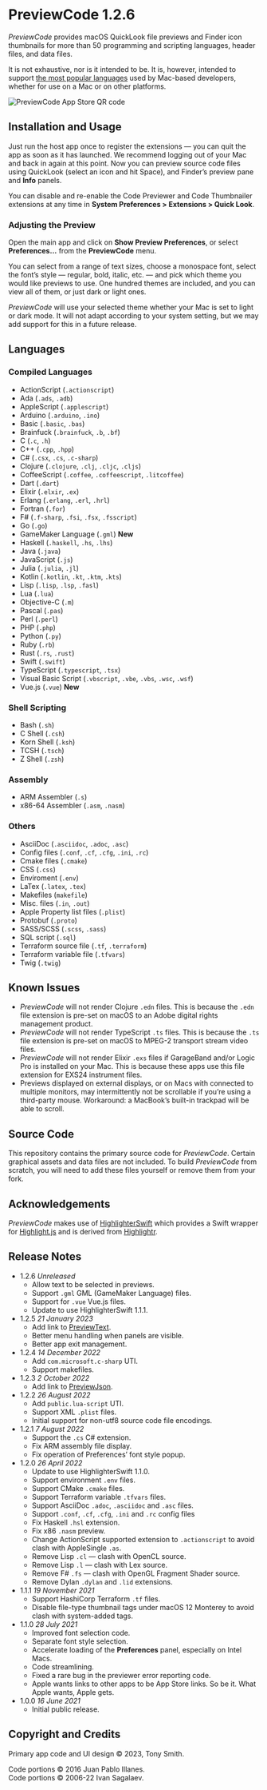 # PreviewCode 1.2.6

*PreviewCode* provides macOS QuickLook file previews and Finder icon thumbnails for more than 50 programming and scripting languages, header files, and data files.

It is not exhaustive, nor is it intended to be. It is, however, intended to support [the most popular languages](#languages) used by Mac-based developers, whether for use on a Mac or on other platforms.

![PreviewCode App Store QR code](qr-code.jpg)

## Installation and Usage ##

Just run the host app once to register the extensions &mdash; you can quit the app as soon as it has launched. We recommend logging out of your Mac and back in again at this point. Now you can preview source code files using QuickLook (select an icon and hit Space), and Finder’s preview pane and **Info** panels.

You can disable and re-enable the Code Previewer and Code Thumbnailer extensions at any time in **System Preferences > Extensions > Quick Look**.

### Adjusting the Preview

Open the main app and click on **Show Preview Preferences**, or select **Preferences...** from the **PreviewCode** menu.

You can select from a range of text sizes, choose a monospace font, select the font’s style — regular, bold, italic, etc. — and pick which theme you would like previews to use. One hundred themes are included, and you can view all of them, or just dark or light ones.

*PreviewCode* will use your selected theme whether your Mac is set to light or dark mode. It will not adapt according to your system setting, but we may add support for this in a future release.

## Languages

### Compiled Languages

- ActionScript (`.actionscript`)
- Ada (`.ads`, `.adb`)
- AppleScript (`.applescript`)
- Arduino (`.arduino`, `.ino`)
- Basic (`.basic`, `.bas`)
- Brainfuck (`.brainfuck`, `.b`, `.bf`)
- C (`.c`, `.h`)
- C++ (`.cpp`, `.hpp`)
- C# (`.csx`, `.cs`, `.c-sharp`)
- Clojure (`.clojure`, `.clj`, `.cljc`, `.cljs`)
- CoffeeScript (`.coffee`, `.coffeescript`, `.litcoffee`)
- Dart (`.dart`)
- Elixir (`.elxir`, `.ex`)
- Erlang (`.erlang`, `.erl`, `.hrl`)
- Fortran (`.for`)
- F# (`.f-sharp`, `.fsi`, `.fsx`, `.fsscript`)
- Go (`.go`)
- GameMaker Language (`.gml`) **New**
- Haskell (`.haskell`, `.hs`, `.lhs`)
- Java (`.java`)
- JavaScript (`.js`)
- Julia (`.julia`, `.jl`)
- Kotlin (`.kotlin`, `.kt`, `.ktm`, `.kts`)
- Lisp (`.lisp`, `.lsp`, `.fasl`)
- Lua (`.lua`)
- Objective-C (`.m`)
- Pascal (`.pas`)
- Perl (`.perl`)
- PHP (`.php`)
- Python (`.py`)
- Ruby (`.rb`)
- Rust (`.rs`, `.rust`)
- Swift (`.swift`)
- TypeScript (`.typescript`, `.tsx`)
- Visual Basic Script (`.vbscript`, `.vbe`, `.vbs`, `.wsc`, `.wsf`)
- Vue.js (`.vue`) **New**

### Shell Scripting

- Bash (`.sh`)
- C Shell (`.csh`)
- Korn Shell (`.ksh`)
- TCSH (`.tsch`)
- Z Shell (`.zsh`)

### Assembly

- ARM Assembler (`.s`)
- x86-64 Assembler (`.asm`, `.nasm`)

### Others

- AsciiDoc (`.asciidoc`, `.adoc`, `.asc`)
- Config files (`.conf`, `.cf`, `.cfg`, `.ini`, `.rc`)
- Cmake files (`.cmake`)
- CSS (`.css`)
- Enviroment (`.env`)
- LaTex (`.latex`, `.tex`)
- Makefiles (`makefile`)
- Misc. files (`.in`, `.out`)
- Apple Property list files (`.plist`)
- Protobuf (`.proto`)
- SASS/SCSS (`.scss`, `.sass`)
- SQL script (`.sql`)
- Terraform source file (`.tf`, `.terraform`)
- Terraform variable file (`.tfvars`)
- Twig (`.twig`)

## Known Issues ##

- *PreviewCode* will not render Clojure `.edn` files. This is because the `.edn` file extension is pre-set on macOS to an Adobe digital rights management product.
- *PreviewCode* will not render TypeScript `.ts` files. This is because the `.ts` file extension is pre-set on macOS to MPEG-2 transport stream video files.
- *PreviewCode* will not render Elixir `.exs` files if GarageBand and/or Logic Pro is installed on your Mac. This is because these apps use this file extension for EXS24 instrument files.
- Previews displayed on external displays, or on Macs with connected to multiple monitors, may intermittently not be scrollable if you’re using a third-party mouse. Workaround: a MacBook’s built-in trackpad will be able to scroll.

## Source Code ##

This repository contains the primary source code for *PreviewCode*. Certain graphical assets and data files are not included. To build *PreviewCode* from scratch, you will need to add these files yourself or remove them from your fork.

## Acknowledgements

*PreviewCode* makes use of [HighlighterSwift](https://github.com/smittytone/HighlighterSwift) which provides a Swift wrapper for [Highlight.js](https://github.com/highlightjs/highlight.js) and is derived from [Highlightr](https://github.com/raspu/Highlightr).

## Release Notes ##

- 1.2.6 *Unreleased*
    - Allow text to be selected in previews.
    - Support `.gml` GML (GameMaker Language) files.
    - Support for `.vue` Vue.js files.
    - Update to use HighlighterSwift 1.1.1.
- 1.2.5 *21 January 2023*
    - Add link to [PreviewText](https://smittytone.net/previewtext/index.html).
    - Better menu handling when panels are visible.
    - Better app exit management.
- 1.2.4 *14 December 2022*
    - Add `com.microsoft.c-sharp` UTI.
    - Support makefiles.
- 1.2.3 *2 October 2022*
    - Add link to [PreviewJson](https://smittytone.net/previewjson/index.html).
- 1.2.2 *26 August 2022*
    - Add `public.lua-script` UTI.
    - Support XML `.plist` files.
    - Initial support for non-utf8 source code file encodings.
- 1.2.1 *7 August 2022*
    - Support the `.cs` C# extension.
    - Fix ARM assembly file display.
    - Fix operation of Preferences’ font style popup.
- 1.2.0 *26 April 2022*
    - Update to use HighlighterSwift 1.1.0.
    - Support environment `.env` files.
    - Support CMake `.cmake` files.
    - Support Terraform variable `.tfvars` files.
    - Support AsciiDoc `.adoc`, `.asciidoc` and `.asc` files.
    - Support `.conf`, `.cf`, `.cfg`, `.ini` and `.rc` config files
    - Fix Haskell `.hsl` extension.
    - Fix x86 `.nasm` preview.
    - Change ActionScript supported extension to `.actionscript` to avoid clash with AppleSingle `.as`.
    - Remove Lisp `.cl` — clash with OpenCL source.
    - Remove Lisp `.l` — clash with Lex source.
    - Remove F# `.fs` — clash with OpenGL Fragment Shader source.
    - Remove Dylan `.dylan` and `.lid` extensions.
- 1.1.1 *19 November 2021*
    - Support HashiCorp Terraform `.tf` files.
    - Disable file-type thumbnail tags under macOS 12 Monterey to avoid clash with system-added tags.
- 1.1.0 *28 July 2021*
    - Improved font selection code.
    - Separate font style selection.
    - Accelerate loading of the **Preferences** panel, especially on Intel Macs.
    - Code streamlining.
    - Fixed a rare bug in the previewer error reporting code.
    - Apple wants links to other apps to be App Store links. So be it. What Apple wants, Apple gets.
- 1.0.0 *16 June 2021*
    - Initial public release.

## Copyright and Credits ##

Primary app code and UI design &copy; 2023, Tony Smith.

Code portions &copy; 2016 Juan Pablo Illanes.<br />Code portions &copy; 2006-22 Ivan Sagalaev.
